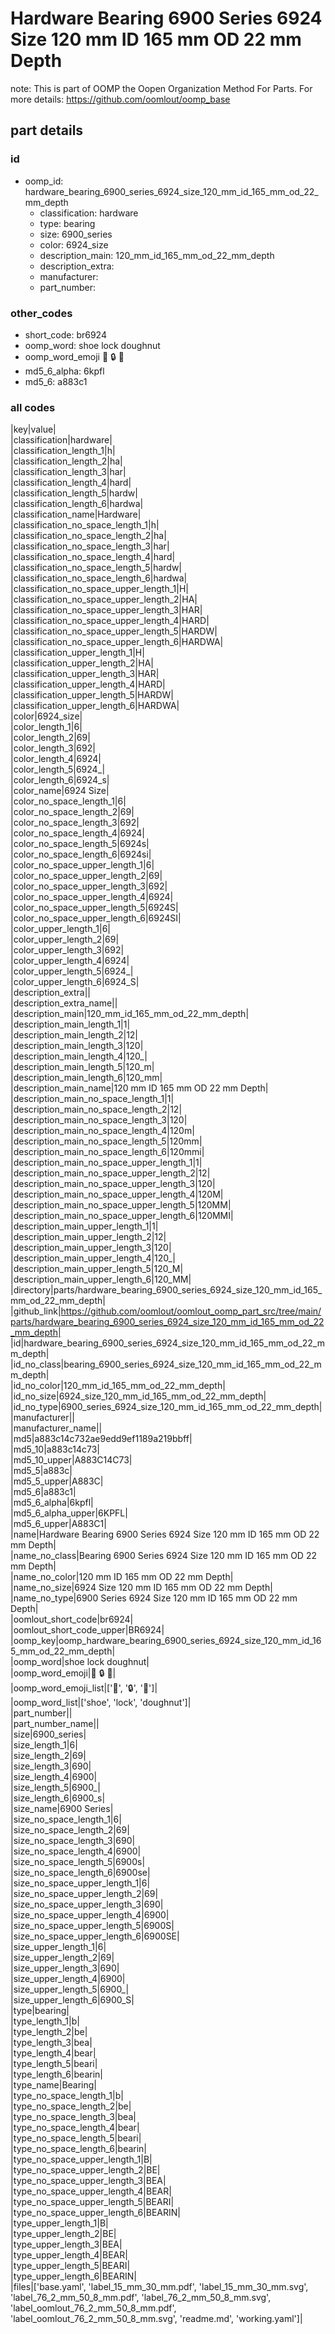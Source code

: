 # Hardware Bearing 6900 Series 6924 Size 120 mm ID 165 mm OD 22 mm Depth  

note: This is part of OOMP the Oopen Organization Method For Parts. For more details: https://github.com/oomlout/oomp_base

##  part details





### id
* oomp_id: hardware_bearing_6900_series_6924_size_120_mm_id_165_mm_od_22_mm_depth
  * classification: hardware
  * type: bearing
  * size: 6900_series
  * color: 6924_size
  * description_main: 120_mm_id_165_mm_od_22_mm_depth
  * description_extra: 
  * manufacturer: 
  * part_number: 

### other_codes
* short_code: br6924
* oomp_word: shoe lock doughnut
* oomp_word_emoji :shoe: :lock: :doughnut:
* md5_6_alpha: 6kpfl
* md5_6: a883c1

### all codes 
|key|value|  
|classification|hardware|  
|classification_length_1|h|  
|classification_length_2|ha|  
|classification_length_3|har|  
|classification_length_4|hard|  
|classification_length_5|hardw|  
|classification_length_6|hardwa|  
|classification_name|Hardware|  
|classification_no_space_length_1|h|  
|classification_no_space_length_2|ha|  
|classification_no_space_length_3|har|  
|classification_no_space_length_4|hard|  
|classification_no_space_length_5|hardw|  
|classification_no_space_length_6|hardwa|  
|classification_no_space_upper_length_1|H|  
|classification_no_space_upper_length_2|HA|  
|classification_no_space_upper_length_3|HAR|  
|classification_no_space_upper_length_4|HARD|  
|classification_no_space_upper_length_5|HARDW|  
|classification_no_space_upper_length_6|HARDWA|  
|classification_upper_length_1|H|  
|classification_upper_length_2|HA|  
|classification_upper_length_3|HAR|  
|classification_upper_length_4|HARD|  
|classification_upper_length_5|HARDW|  
|classification_upper_length_6|HARDWA|  
|color|6924_size|  
|color_length_1|6|  
|color_length_2|69|  
|color_length_3|692|  
|color_length_4|6924|  
|color_length_5|6924_|  
|color_length_6|6924_s|  
|color_name|6924 Size|  
|color_no_space_length_1|6|  
|color_no_space_length_2|69|  
|color_no_space_length_3|692|  
|color_no_space_length_4|6924|  
|color_no_space_length_5|6924s|  
|color_no_space_length_6|6924si|  
|color_no_space_upper_length_1|6|  
|color_no_space_upper_length_2|69|  
|color_no_space_upper_length_3|692|  
|color_no_space_upper_length_4|6924|  
|color_no_space_upper_length_5|6924S|  
|color_no_space_upper_length_6|6924SI|  
|color_upper_length_1|6|  
|color_upper_length_2|69|  
|color_upper_length_3|692|  
|color_upper_length_4|6924|  
|color_upper_length_5|6924_|  
|color_upper_length_6|6924_S|  
|description_extra||  
|description_extra_name||  
|description_main|120_mm_id_165_mm_od_22_mm_depth|  
|description_main_length_1|1|  
|description_main_length_2|12|  
|description_main_length_3|120|  
|description_main_length_4|120_|  
|description_main_length_5|120_m|  
|description_main_length_6|120_mm|  
|description_main_name|120 mm ID 165 mm OD 22 mm Depth|  
|description_main_no_space_length_1|1|  
|description_main_no_space_length_2|12|  
|description_main_no_space_length_3|120|  
|description_main_no_space_length_4|120m|  
|description_main_no_space_length_5|120mm|  
|description_main_no_space_length_6|120mmi|  
|description_main_no_space_upper_length_1|1|  
|description_main_no_space_upper_length_2|12|  
|description_main_no_space_upper_length_3|120|  
|description_main_no_space_upper_length_4|120M|  
|description_main_no_space_upper_length_5|120MM|  
|description_main_no_space_upper_length_6|120MMI|  
|description_main_upper_length_1|1|  
|description_main_upper_length_2|12|  
|description_main_upper_length_3|120|  
|description_main_upper_length_4|120_|  
|description_main_upper_length_5|120_M|  
|description_main_upper_length_6|120_MM|  
|directory|parts/hardware_bearing_6900_series_6924_size_120_mm_id_165_mm_od_22_mm_depth|  
|github_link|https://github.com/oomlout/oomlout_oomp_part_src/tree/main/parts/hardware_bearing_6900_series_6924_size_120_mm_id_165_mm_od_22_mm_depth|  
|id|hardware_bearing_6900_series_6924_size_120_mm_id_165_mm_od_22_mm_depth|  
|id_no_class|bearing_6900_series_6924_size_120_mm_id_165_mm_od_22_mm_depth|  
|id_no_color|120_mm_id_165_mm_od_22_mm_depth|  
|id_no_size|6924_size_120_mm_id_165_mm_od_22_mm_depth|  
|id_no_type|6900_series_6924_size_120_mm_id_165_mm_od_22_mm_depth|  
|manufacturer||  
|manufacturer_name||  
|md5|a883c14c732ae9edd9ef1189a219bbff|  
|md5_10|a883c14c73|  
|md5_10_upper|A883C14C73|  
|md5_5|a883c|  
|md5_5_upper|A883C|  
|md5_6|a883c1|  
|md5_6_alpha|6kpfl|  
|md5_6_alpha_upper|6KPFL|  
|md5_6_upper|A883C1|  
|name|Hardware Bearing 6900 Series 6924 Size 120 mm ID 165 mm OD 22 mm Depth|  
|name_no_class|Bearing 6900 Series 6924 Size 120 mm ID 165 mm OD 22 mm Depth|  
|name_no_color|120 mm ID 165 mm OD 22 mm Depth|  
|name_no_size|6924 Size 120 mm ID 165 mm OD 22 mm Depth|  
|name_no_type|6900 Series 6924 Size 120 mm ID 165 mm OD 22 mm Depth|  
|oomlout_short_code|br6924|  
|oomlout_short_code_upper|BR6924|  
|oomp_key|oomp_hardware_bearing_6900_series_6924_size_120_mm_id_165_mm_od_22_mm_depth|  
|oomp_word|shoe lock doughnut|  
|oomp_word_emoji|:shoe: :lock: :doughnut:|  
|oomp_word_emoji_list|[':shoe:', ':lock:', ':doughnut:']|  
|oomp_word_list|['shoe', 'lock', 'doughnut']|  
|part_number||  
|part_number_name||  
|size|6900_series|  
|size_length_1|6|  
|size_length_2|69|  
|size_length_3|690|  
|size_length_4|6900|  
|size_length_5|6900_|  
|size_length_6|6900_s|  
|size_name|6900 Series|  
|size_no_space_length_1|6|  
|size_no_space_length_2|69|  
|size_no_space_length_3|690|  
|size_no_space_length_4|6900|  
|size_no_space_length_5|6900s|  
|size_no_space_length_6|6900se|  
|size_no_space_upper_length_1|6|  
|size_no_space_upper_length_2|69|  
|size_no_space_upper_length_3|690|  
|size_no_space_upper_length_4|6900|  
|size_no_space_upper_length_5|6900S|  
|size_no_space_upper_length_6|6900SE|  
|size_upper_length_1|6|  
|size_upper_length_2|69|  
|size_upper_length_3|690|  
|size_upper_length_4|6900|  
|size_upper_length_5|6900_|  
|size_upper_length_6|6900_S|  
|type|bearing|  
|type_length_1|b|  
|type_length_2|be|  
|type_length_3|bea|  
|type_length_4|bear|  
|type_length_5|beari|  
|type_length_6|bearin|  
|type_name|Bearing|  
|type_no_space_length_1|b|  
|type_no_space_length_2|be|  
|type_no_space_length_3|bea|  
|type_no_space_length_4|bear|  
|type_no_space_length_5|beari|  
|type_no_space_length_6|bearin|  
|type_no_space_upper_length_1|B|  
|type_no_space_upper_length_2|BE|  
|type_no_space_upper_length_3|BEA|  
|type_no_space_upper_length_4|BEAR|  
|type_no_space_upper_length_5|BEARI|  
|type_no_space_upper_length_6|BEARIN|  
|type_upper_length_1|B|  
|type_upper_length_2|BE|  
|type_upper_length_3|BEA|  
|type_upper_length_4|BEAR|  
|type_upper_length_5|BEARI|  
|type_upper_length_6|BEARIN|  
|files|['base.yaml', 'label_15_mm_30_mm.pdf', 'label_15_mm_30_mm.svg', 'label_76_2_mm_50_8_mm.pdf', 'label_76_2_mm_50_8_mm.svg', 'label_oomlout_76_2_mm_50_8_mm.pdf', 'label_oomlout_76_2_mm_50_8_mm.svg', 'readme.md', 'working.yaml']|  
